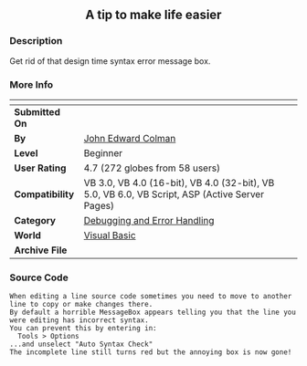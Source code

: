 ﻿<div align="center">

## A tip to make life easier


</div>

### Description

Get rid of that design time syntax error message box.
 
### More Info
 


<span>             |<span>
---                |---
**Submitted On**   |
**By**             |[John Edward Colman](https://github.com/Planet-Source-Code/PSCIndex/blob/master/ByAuthor/john-edward-colman.md)
**Level**          |Beginner
**User Rating**    |4.7 (272 globes from 58 users)
**Compatibility**  |VB 3\.0, VB 4\.0 \(16\-bit\), VB 4\.0 \(32\-bit\), VB 5\.0, VB 6\.0, VB Script, ASP \(Active Server Pages\) 
**Category**       |[Debugging and Error Handling](https://github.com/Planet-Source-Code/PSCIndex/blob/master/ByCategory/debugging-and-error-handling__1-26.md)
**World**          |[Visual Basic](https://github.com/Planet-Source-Code/PSCIndex/blob/master/ByWorld/visual-basic.md)
**Archive File**   |[](https://github.com/Planet-Source-Code/john-edward-colman-a-tip-to-make-life-easier__1-12104/archive/master.zip)





### Source Code

```
When editing a line source code sometimes you need to move to another line to copy or make changes there.
By default a horrible MessageBox appears telling you that the line you were editing has incorrect syntax.
You can prevent this by entering in:
  Tools > Options
...and unselect "Auto Syntax Check"
The incomplete line still turns red but the annoying box is now gone!
```

